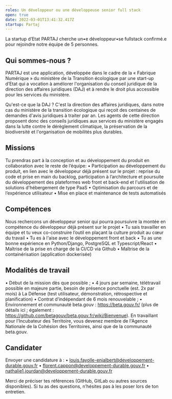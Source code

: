 ```yaml
---
roles: Un développeur ou une développeuse senior full stack
open: true
date: 2022-03-01T13:41:32.417Z
startup: Partaj
---
```

La startup d’Etat PARTAJ cherche un•e développeur•se fullstack confirmé.e pour rejoindre notre équipe de 5 personnes.

## Qui sommes-nous ?

PARTAJ est une application, développée dans le cadre de la « Fabrique Numérique » du ministère de la Transition écologique par une start-up d’Etat qui a vocation à améliorer l'organisation du conseil juridique de la direction des affaires juridiques (DAJ) et à rendre le droit plus accessible pour les services du ministère.

Qu'est-ce que la DAJ ? C'est la direction des affaires juridiques, dans notre cas du ministère de la transition écologique qui reçoit des centaines de demandes d'avis juridiques à traiter par an. Les agents de cette direction proposent donc des conseils juridiques aux services du ministère engagés dans la lutte contre le dérèglement climatique, la préservation de la biodiversité et l'organisation de mobilités plus durables.

## Missions

Tu prendras part à la conception et au développement du produit en collaboration avec le reste de l’équipe:
•	Participation au développement du produit, en lien avec le développeur déjà présent sur le projet : reprise du code et prise en main du backlog, participation à l’architecture et poursuite du développement des plateformes web front et back-end et l'utilisation de solutions d'hébergement de type PaaS
•	Optimisation du parcours et de l’expérience utilisateur
•	Mise en place et maintenance de tests automatisés

## Compétences

Nous rechercons un développeur senior qui pourra poursuivre la montée en compétence du développeur déjà présent sur le projet
•	Tu sais travailler en équipe et tu veux co-construire l’outil en plaçant la culture produit au cœur du travail
•	Tu es à l'aise avec le développement front et back
•	Tu as une bonne expérience en Python/Django, PostgreSQL et Typescript/React
•	Maîtrise de la prise en charge de la CI/CD via Github
•	Maîtrise de la containérisation (application dockerisée)


## Modalités de travail
• Début de la mission dès que possible ;
• 4 jours par semaine, télétravail possible en majeure partie, besoin de présence ponctuelle (est. 2x par mois) à La Défense (test utilisateur, démonstration, rétrospective et planification)
• Contrat d’indépendant de 6 mois renouvelable ;
• Environnement et communauté beta.gouv : https://beta.gouv.fr/ (plus de détails ici ; également : https://github.com/betagouv/beta.gouv.fr/wiki/Bienvenue). En travaillant pour l'Incubateur des Territoire, vous devenez membre de l'Agence Nationale de la Cohésion des Territoires, ainsi que de la communauté beta.gouv.

## Candidater

Envoyer une candidature à :
•	louis.fayolle-enjalbert@developpement-durable.gouv.fr
•	florent.cappon@developpement-durable.gouv.fr
•	nathalie1.jourdan@developpement-durable.gouv.fr

Merci de préciser tes références (GitHub, GitLab ou autres sources disponibles).
Si tu as des questions, n’hésites pas à les poser lors de ton entretien.
